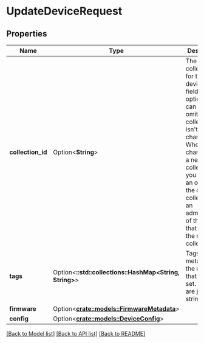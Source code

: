 # UpdateDeviceRequest

## Properties

Name | Type | Description | Notes
------------ | ------------- | ------------- | -------------
**collection_id** | Option<**String**> | The collection id for the device. This field is optional and can be omitted if the collection id isn't changed. When changing to a new collection you must be an owner of the other collection, ie an administrator of the team that owns the new collection. | [optional]
**tags** | Option<**::std::collections::HashMap<String, String>**> | Tags are metadata for the device that you can set. These are just strings. | [optional]
**firmware** | Option<[**crate::models::FirmwareMetadata**](FirmwareMetadata.md)> |  | [optional]
**config** | Option<[**crate::models::DeviceConfig**](DeviceConfig.md)> |  | [optional]

[[Back to Model list]](../README.md#documentation-for-models) [[Back to API list]](../README.md#documentation-for-api-endpoints) [[Back to README]](../README.md)


